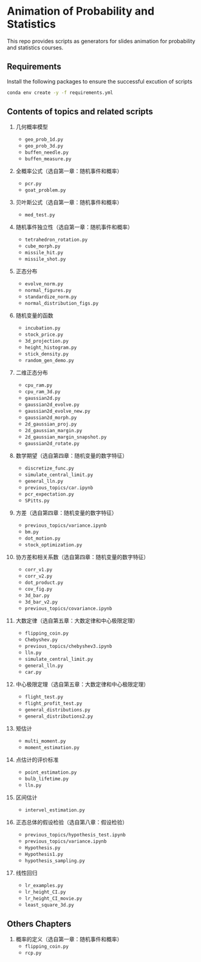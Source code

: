 # Animation of Probability and Statistics

This repo provides scripts as generators for slides animation for probability and statistics courses.

## Requirements

Install the following packages to ensure the successful excution of scripts
```bash
conda env create -y -f requirements.yml
```

## Contents of topics and related scripts

1. 几何概率模型
    - `geo_prob_1d.py`
    - `geo_prob_3d.py`
    - `buffen_needle.py`
    - `buffen_measure.py`

2. 全概率公式（选自第一章：随机事件和概率）
   - `pcr.py`
   - `goat_problem.py`

3. 贝叶斯公式（选自第一章：随机事件和概率）
   - `med_test.py`

4. 随机事件独立性（选自第一章：随机事件和概率）
   - `tetrahedron_rotation.py`
   - `cube_morph.py`
   - `missile_hit.py`
   - `missile_shot.py`

7. 正态分布
    - `evolve_norm.py`
    - `normal_figures.py`
    - `standardize_norm.py`
    - `normal_distribution_figs.py`

8. 随机变量的函数
    - `incubation.py`
    - `stock_price.py`
    - `3d_projection.py`
    - `height_histogram.py`
    - `stick_density.py`
    - `random_gen_demo.py`

9. 二维正态分布
    - `cpu_ram.py`
    - `cpu_ram_3d.py`
    - `gaussian2d.py`
    - `gaussian2d_evolve.py`
    - `gaussian2d_evolve_new.py`
    - `gaussian2d_morph.py`
    - `2d_gaussian_proj.py`
    - `2d_gaussian_margin.py`
    - `2d_gaussian_margin_snapshot.py`
    - `gaussian2d_rotate.py`

10. 数学期望（选自第四章：随机变量的数字特征）
    - `discretize_func.py`
    - `simulate_central_limit.py`
    - `general_lln.py`
    - `previous_topics/car.ipynb`
    - `pcr_expectation.py`
    - `SPitts.py`

11. 方差（选自第四章：随机变量的数字特征）
    - `previous_topics/variance.ipynb`
    - `bm.py`
    - `dot_motion.py`
    - `stock_optimization.py`

12. 协方差和相关系数（选自第四章：随机变量的数字特征）
    - `corr_v1.py`
    - `corr_v2.py`
    - `dot_product.py`
    - `cov_fig.py`
    - `3d_bar.py`
    - `3d_bar_v2.py`
    - `previous_topics/covariance.ipynb`

13. 大数定律（选自第五章：大数定律和中心极限定理）
    - `flipping_coin.py`
    - `Chebyshev.py`
    - `previous_topics/chebyshev3.ipynb`
    - `lln.py`
    - `simulate_central_limit.py`
    - `general_lln.py`
    - `car.py`

14. 中心极限定理（选自第五章：大数定律和中心极限定理）
    - `flight_test.py`
    - `flight_profit_test.py`
    - `general_distributions.py`
    - `general_distributions2.py`

15. 矩估计
    - `multi_moment.py`
    - `moment_estimation.py`

17. 点估计的评价标准
    - `point_estimation.py`
    - `bulb_lifetime.py`
    - `lln.py`

18. 区间估计
    - `intervel_estimation.py`

19. 正态总体的假设检验（选自第八章：假设检验）
    - `previous_topics/hypothesis_test.ipynb`
    - `previous_topics/variance.ipynb`
    - `Hypothesis.py`
    - `Hypothesis1.py`
    - `hypothesis_sampling.py`

20. 线性回归
    - `lr_examples.py`
    - `lr_height_CI.py`
    - `lr_height_CI_movie.py`
    - `least_square_3d.py`

## Others Chapters

1. 概率的定义（选自第一章：随机事件和概率）
    - `flipping_coin.py`
    - `rcp.py`